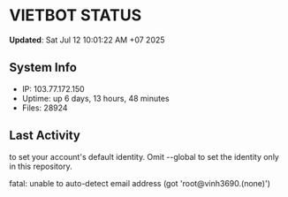 # VIETBOT STATUS
**Updated**: Sat Jul 12 10:01:22 AM +07 2025

## System Info
- IP: 103.77.172.150
- Uptime: up 6 days, 13 hours, 48 minutes
- Files: 28924

## Last Activity

to set your account's default identity.
Omit --global to set the identity only in this repository.

fatal: unable to auto-detect email address (got 'root@vinh3690.(none)')
